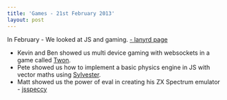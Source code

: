 ```yaml
---
title: 'Games - 21st February 2013'
layout: post
---
```


In February - We looked at JS and gaming. [ - lanyrd page](http://lanyrd.com/2013/jsoxford/)

* Kevin and Ben showed us multi device gaming with websockets in a game called [Twon](https://github.com/skinofstars/Twon).
* Pete showed us how to implement a basic physics engine in JS with vector maths using [Sylvester](http://sylvester.jcoglan.com/).
* Matt showed us the power of eval in creating his ZX Spectrum emulator - [jsspeccy](http://matt.west.co.tt/spectrum/jsspeccy/)

